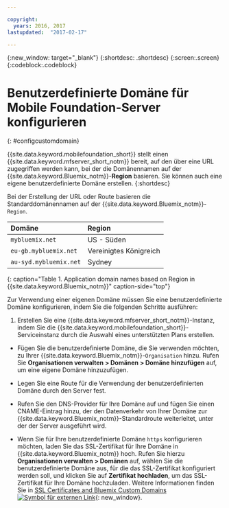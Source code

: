 ```yaml
---

copyright:
  years: 2016, 2017
lastupdated:  "2017-02-17"

---
```


{:new_window: target="_blank"}
{:shortdesc: .shortdesc}
{:screen:.screen}
{:codeblock:.codeblock}

# Benutzerdefinierte Domäne für Mobile Foundation-Server konfigurieren
{: #configcustomdomain}

{{site.data.keyword.mobilefoundation_short}} stellt einen {{site.data.keyword.mfserver_short_notm}} bereit, auf den über eine <!--on {{site.data.keyword.containerlong}} as a container group. The container group will be mapped to--> URL zugegriffen werden kann, bei der die Domänennamen auf der {{site.data.keyword.Bluemix_notm}}-**Region** basieren. Sie können auch eine eigene benutzerdefinierte Domäne erstellen.
{:shortdesc}

Bei der Erstellung der <!--container group is created with a--> URL oder Route basieren die Standarddomänennamen auf der {{site.data.keyword.Bluemix_notm}}-`Region`.

  |Domäne |  Region  |    
  |:----- | :----- |    
  |`mybluemix.net` | US - Süden |    
  |`eu-gb.mybluemix.net` | Vereinigtes Königreich  |
  |`au-syd.mybluemix.net` | Sydney  |      
  {: caption="Table 1. Application domain names based on Region in {{site.data.keyword.Bluemix_notm}}" caption-side="top"}

Zur Verwendung einer eigenen Domäne müssen Sie eine benutzerdefinierte Domäne konfigurieren, indem Sie die folgenden Schritte ausführen:

1.	Erstellen Sie eine {{site.data.keyword.mfserver_short_notm}}-Instanz, indem Sie die {{site.data.keyword.mobilefoundation_short}}-Serviceinstanz durch die Auswahl eines unterstützten Plans erstellen.

+ Fügen Sie die benutzerdefinierte Domäne, die Sie verwenden möchten, zu Ihrer {{site.data.keyword.Bluemix_notm}}-`Organisation` hinzu. Rufen Sie **Organisationen verwalten > Domänen > Domäne hinzufügen** auf, um eine eigene Domäne hinzuzufügen.

+ Legen Sie eine Route für die Verwendung der benutzerdefinierten Domäne durch den <!--container group--> Server fest.

+ Rufen Sie den DNS-Provider für Ihre Domäne auf und fügen Sie einen CNAME-Eintrag hinzu, der den Datenverkehr von Ihrer Domäne zur {{site.data.keyword.Bluemix_notm}}-Standardroute weiterleitet, unter der der <!--container group--> Server ausgeführt wird.

+ Wenn Sie für Ihre benutzerdefinierte Domäne `https` konfigurieren möchten, laden Sie das SSL-Zertifikat für Ihre Domäne in {{site.data.keyword.Bluemix_notm}} hoch. Rufen Sie hierzu **Organisationen verwalten > Domänen** auf, wählen Sie die benutzerdefinierte Domäne aus, für die das SSL-Zertifikat konfiguriert werden soll, und klicken Sie auf **Zertifikat hochladen**, um das SSL-Zertifikat für Ihre Domäne hochzuladen. Weitere Informationen finden Sie in [SSL Certificates and Bluemix Custom Domains ![Symbol für externen Link](../../icons/launch-glyph.svg "Symbol für externen Link")](https://developer.ibm.com/bluemix/2014/09/28/ssl-certificates-bluemix-custom-domains/){: new_window}.
